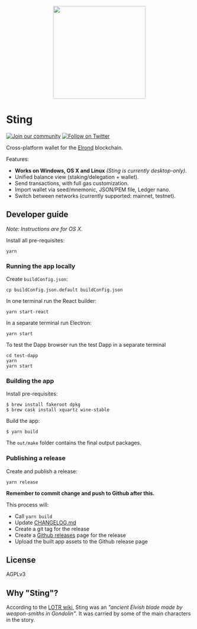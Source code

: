 <p align="center">
  <img width="250" height="250" src="https://raw.githubusercontent.com/erdDEVcode/sting/master/electron/images/logo.png">
</p>

# Sting

[![Join our community](https://img.shields.io/badge/discord-join%20chat-738bd7.svg)](https://discord.gg/v9PDKRN)
[![Follow on Twitter](https://img.shields.io/twitter/url/http/shields.io.svg?style=social&label=Follow&maxAge=2592000)](https://twitter.com/erd_dev)

Cross-platform wallet for the [Elrond](https://elrond.com) blockchain.

Features:
* **Works on Windows, OS X and Linux** _(Sting is currently desktop-only)_.
* Unified balance view (staking/delegation + wallet).
* Send transactions, with full gas customization.
* Import wallet via seed/mnemonic, JSON/PEM file, Ledger nano.
* Switch between networks (currently supported: mainnet, testnet).

## Developer guide

_Note: Instructions are for OS X_.

Install all pre-requisites:

```shell
yarn
```

### Running the app locally

Create `buildConfig.json`:

```shell
cp buildConfig.json.default buildConfig.json
```

In one terminal run the React builder:

```shell
yarn start-react
```

In a separate terminal run Electron:

```shell
yarn start
```

To test the Dapp browser run the test Dapp in a separate terminal

```shell
cd test-dapp
yarn
yarn start
```

### Building the app

Install pre-requisites:

```shell
$ brew install fakeroot dpkg
$ brew cask install xquartz wine-stable
```

Build the app:

```shell
$ yarn build
```

The `out/make` folder contains the final output packages.

### Publishing a release

Create and publish a release:

```shell
yarn release
```

**Remember to commit change and push to Github after this.**

This process will:

* Call `yarn build`
* Update [CHANGELOG.md](./CHANGELOG.md)
* Create a git tag for the release
* Create a [Github releases](https://github.com/erdDEVcode/sting/releases) page for the release
* Upload the built app assets to the Github release page


## License

AGPLv3

## Why "Sting"?

According to the [LOTR wiki](https://lotr.fandom.com/wiki/Sting), Sting was an _"ancient Elvish blade made by weapon-smiths in Gondolin"_. It was carried by
some of the main characters in the story.
